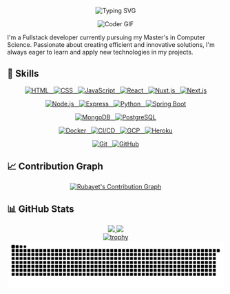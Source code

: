 <p align="center">
  <img src="https://readme-typing-svg.herokuapp.com?font=Fira+Code&weight=600&size=28&duration=3000&pause=1000&color=58A6FF&center=true&vCenter=true&width=500&lines=Hi+There!+👋;I'm+a+Fullstack+Developer;Master's+in+Computer+Science;Let's+create+something+amazing!" alt="Typing SVG" />
</p>

<div align="center">
  <img src="https://media.giphy.com/media/SWoSkN6DxTszqIKEqv/giphy.gif" alt="Coder GIF" width="500" height="auto">
</div>

I'm a Fullstack developer currently pursuing my Master's in Computer Science. Passionate about creating efficient and innovative solutions, I'm always eager to learn and apply new technologies in my projects.

## 🚀 Skills

<p align="center">
  <a href="#">
    <img src="https://img.shields.io/badge/HTML5-E34F26?style=for-the-badge&logo=html5&logoColor=white" alt="HTML" />&nbsp;&nbsp;
    <img src="https://img.shields.io/badge/CSS3-1572B6?style=for-the-badge&logo=css3&logoColor=white" alt="CSS" />&nbsp;&nbsp;
    <img src="https://img.shields.io/badge/JavaScript-F7DF1E?style=for-the-badge&logo=javascript&logoColor=black" alt="JavaScript" />&nbsp;&nbsp;
    <img src="https://img.shields.io/badge/React-20232A?style=for-the-badge&logo=react&logoColor=61DAFB" alt="React" />&nbsp;&nbsp;
    <img src="https://img.shields.io/badge/Nuxt.js-00C58E?style=for-the-badge&logo=nuxt.js&logoColor=white" alt="Nuxt.js" />&nbsp;&nbsp;
    <img src="https://img.shields.io/badge/Next.js-000000?style=for-the-badge&logo=next.js&logoColor=white" alt="Next.js" />
  </a>
</p>
<p align="center">
  <a href="#">
    <img src="https://img.shields.io/badge/Node.js-339933?style=for-the-badge&logo=node.js&logoColor=white" alt="Node.js" />&nbsp;&nbsp;
    <img src="https://img.shields.io/badge/Express-000000?style=for-the-badge&logo=express&logoColor=white" alt="Express" />&nbsp;&nbsp;
    <img src="https://img.shields.io/badge/Python-3776AB?style=for-the-badge&logo=python&logoColor=white" alt="Python" />&nbsp;&nbsp;
    <img src="https://img.shields.io/badge/Spring_Boot-6DB33F?style=for-the-badge&logo=spring-boot&logoColor=white" alt="Spring Boot" />
  </a>
</p>
<p align="center">
  <a href="#">
    <img src="https://img.shields.io/badge/MongoDB-4EA94B?style=for-the-badge&logo=mongodb&logoColor=white" alt="MongoDB" />&nbsp;&nbsp;
    <img src="https://img.shields.io/badge/PostgreSQL-316192?style=for-the-badge&logo=postgresql&logoColor=white" alt="PostgreSQL" />
  </a>
</p>
<p align="center">
  <a href="#">
    <img src="https://img.shields.io/badge/Docker-2496ED?style=for-the-badge&logo=docker&logoColor=white" alt="Docker" />&nbsp;&nbsp;
    <img src="https://img.shields.io/badge/CI/CD-4A154B?style=for-the-badge&logo=github-actions&logoColor=white" alt="CI/CD" />&nbsp;&nbsp;
    <img src="https://img.shields.io/badge/GCP-4285F4?style=for-the-badge&logo=google-cloud&logoColor=white" alt="GCP" />&nbsp;&nbsp;
    <img src="https://img.shields.io/badge/Heroku-430098?style=for-the-badge&logo=heroku&logoColor=white" alt="Heroku" />
  </a>
</p>
<p align="center">
  <a href="#">
    <img src="https://img.shields.io/badge/Git-F05032?style=for-the-badge&logo=git&logoColor=white" alt="Git" />&nbsp;&nbsp;
    <img src="https://img.shields.io/badge/GitHub-100000?style=for-the-badge&logo=github&logoColor=white" alt="GitHub" />
  </a>
</p>

## 📈 Contribution Graph

<div align="center">
  <a href="https://github.com/Rubayet19">
    <img src="https://github-readme-activity-graph.vercel.app/graph?username=Rubayet19&theme=react-dark&bg_color=0D1117&color=5BCDEC&line=5BCDEC&point=FFFFFF&hide_border=true" alt="Rubayet's Contribution Graph">
  </a>
</div>

## 📊 GitHub Stats

<div align="center">
  <a href="https://github.com/Rubayet19">
    <img height="180em" src="https://github-readme-stats.vercel.app/api?username=Rubayet19&show_icons=true&theme=radical&include_all_commits=true&count_private=true&hide_border=true" />
    <img height="180em" src="https://github-readme-stats.vercel.app/api/top-langs/?username=Rubayet19&layout=compact&theme=radical&hide_border=true" />
  </a>
</div>

<div align="center">
  <a href="https://github.com/Rubayet19">
    <img src="https://github-profile-trophy.vercel.app/?username=Rubayet19&theme=radical&no-frame=true&row=1&column=7" alt="trophy" />
  </a>
</div>

<div align="center">
  <a href="https://github.com/Rubayet19">
    <img alt="Snake animation" src="https://github.com/Rubayet19/Rubayet19/blob/output/github-contribution-grid-snake.svg"/>
  </a>
</div>
